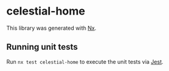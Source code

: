 # celestial-home

This library was generated with [Nx](https://nx.dev).

## Running unit tests

Run `nx test celestial-home` to execute the unit tests via [Jest](https://jestjs.io).
